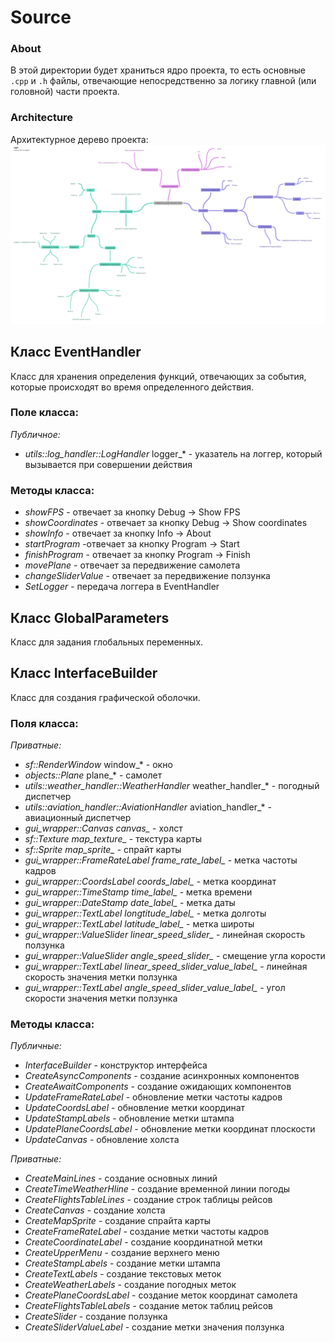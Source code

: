 # Source

### About
В этой директории будет храниться ядро проекта, то есть основные `.cpp` и `.h` файлы, отвечающие непосредственно за логику главной (или головной) части проекта.

### Architecture
Архитектурное дерево проекта:
![img](https://raw.githubusercontent.com/ComradeMashkov/airborne-crew/044e054cd0e6148b2ecf593b5d3ae3306d178ec0/meta/Разработка%20диспетчерского%20окна.png)

## Класс EventHandler
Класс для хранения определения функций, отвечающих за события, которые происходят во время определенного действия.
### Поле класса:
*Публичное:*
- *utils::log_handler::LogHandler* logger_* - указатель на логгер, который вызывается при совершении действия

### Методы класса:
- *showFPS* - отвечает за кнопку Debug -> Show FPS
- *showCoordinates* - отвечает за кнопку Debug -> Show coordinates
- *showInfo* - отвечает за кнопку Info -> About
- *startProgram* -отвечает за кнопку Program -> Start
- *finishProgram* - отвечает за кнопку Program -> Finish
- *movePlane* - отвечает за передвижение самолета
- *changeSliderValue* - отвечает за передвижение ползунка
- *SetLogger* - передача логгера в EventHandler

## Класс GlobalParameters
Класс для задания глобальных переменных.

## Класс InterfaceBuilder
Класс для создания графической оболочки.
### Поля класса:
*Приватные:*
- *sf::RenderWindow* window_* - окно
- *objects::Plane* plane_* - самолет
- *utils::weather_handler::WeatherHandler* weather_handler_* - погодный диспетчер
- *utils::aviation_handler::AviationHandler* aviation_handler_* - авиационный диспетчер
- *gui_wrapper::Canvas canvas_* - холст
- *sf::Texture map_texture_* - текстура карты
- *sf::Sprite map_sprite_* - спрайт карты
- *gui_wrapper::FrameRateLabel frame_rate_label_* - метка частоты кадров
- *gui_wrapper::CoordsLabel coords_label_* - метка координат
- *gui_wrapper::TimeStamp time_label_* - метка времени
- *gui_wrapper::DateStamp date_label_* - метка даты
- *gui_wrapper::TextLabel longtitude_label_* - метка долготы
- *gui_wrapper::TextLabel latitude_label_* - метка широты
- *gui_wrapper::ValueSlider linear_speed_slider_* - линейная скорость ползунка
- *gui_wrapper::ValueSlider angle_speed_slider_* - смещение угла корости
- *gui_wrapper::TextLabel linear_speed_slider_value_label_* - линейная скорость значения метки ползунка
- *gui_wrapper::TextLabel angle_speed_slider_value_label_* - угол скорости значения метки ползунка

### Методы класса:
*Публичные:*
- *InterfaceBuilder* - конструктор интерфейса
- *CreateAsyncComponents* - создание асинхронных компонентов
- *CreateAwaitComponents* - создание ожидающих компонентов
- *UpdateFrameRateLabel* - обновление метки частоты кадров
- *UpdateCoordsLabel* - обновление метки координат
- *UpdateStampLabels* - обновление метки штампа
- *UpdatePlaneCoordsLabel* - обновление метки координат плоскости
- *UpdateCanvas* - обновление холста

*Приватные:*
- *CreateMainLines* - создание основных линий
- *CreateTimeWeatherHline* - создание временной линии погоды
- *CreateFlightsTableLines* - создание строк таблицы рейсов
- *CreateCanvas* - создание холста
- *CreateMapSprite* - создание спрайта карты
- *CreateFrameRateLabel* - создание метки частоты кадров
- *CreateCoordinateLabel* - создание координатной метки
- *CreateUpperMenu* - создание верхнего меню
- *CreateStampLabels* - создание метки штампа
- *CreateTextLabels* - создание текстовых меток
- *CreateWeatherLabels* - создание погодных меток
- *CreatePlaneCoordsLabel* - создание меток координат самолета
- *CreateFlightsTableLabels* - создание меток таблиц рейсов
- *CreateSlider* - создание ползунка
- *CreateSliderValueLabel* - создание метки значения ползунка
